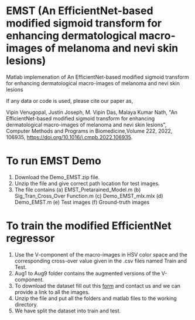 # EMST (An EfficientNet-based modified sigmoid transform for enhancing dermatological macro-images of melanoma and nevi skin lesions)
Matlab implemenation of An EfficientNet-based modified sigmoid transform for enhancing dermatological macro-images of melanoma and nevi skin lesions 

If any data or code is used, please cite our paper as,

Vipin Venugopal, Justin Joseph, M. Vipin Das, Malaya Kumar Nath, "An EfficientNet-based modified sigmoid transform for enhancing dermatological macro-images of melanoma and nevi skin lesions", Computer Methods and Programs in Biomedicine,Volume 222, 2022, 106935, https://doi.org/10.1016/j.cmpb.2022.106935.

# To run EMST Demo 
1. Download the Demo_EMST.zip file.
2. Unzip the file and give correct path location for test images.
3. The file contains (a) EMST_Pretarained_Model.m (b) Sig_Tran_Cross_Over Function.m (c) Demo_EMST_mlx.mlx (d) Demo_EMST.m (e) Test images (f) Ground-truth images


# To train the modified EfficientNet regressor
1. Use the V-component of the macro-images in HSV color space and the corresponding cross-over value given in the .csv files named Train and Test.
2. Aug1 to Aug9 folder contains the augmented versions of the V-component.
3. To download the dataset fill out this [form](https://docs.google.com/forms/d/e/1FAIpQLSeTJQxN80A3tb8UzWX5aJrXtcCLCFoOzLRLI073H31MVnlcTw/viewform) and contact us and we can provide a link to all the images.
4. Unzip the file and put all the folders and matlab files to the working directory.
5. We have split the dataset into train and test.
